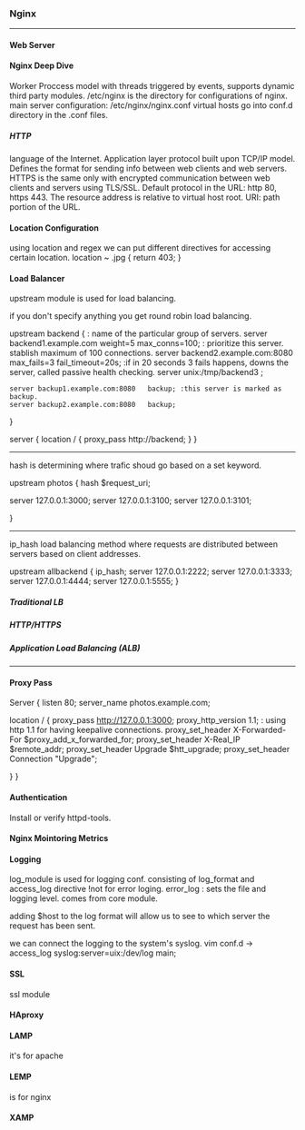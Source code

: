 ### Nginx
___
#### Web Server


#### Nginx Deep Dive
Worker Proccess model with threads triggered by events, supports dynamic third party modules.
/etc/nginx is the directory for configurations of nginx.
main server configuration: /etc/nginx/nginx.conf
virtual hosts go into conf.d directory in the .conf files.




##### HTTP
language of the Internet. Application layer protocol built upon TCP/IP model. Defines the format for sending info between web clients and web servers.
HTTPS is the same only with encrypted communication between web clients and servers using TLS/SSL.
Default protocol in the URL: http 80, https 443. The resource address is relative to virtual host root.
URI: path portion of the URL.

#### Location Configuration
using location and regex we can put different directives for accessing certain location.
location ~ .jpg {
                        return 403;
}



#### Load Balancer
upstream module is used for load balancing.

if you don't specify anything you get round robin load balancing.

upstream backend {    : name of the particular group of servers.
    server backend1.example.com       weight=5 max_conns=100; : prioritize this server. stablish maximum of 100 connections.
    server backend2.example.com:8080  max_fails=3 fail_timeout=20s; :if in 20 seconds 3 fails happens, downs the server, called passive health checking.
    server unix:/tmp/backend3   ;

    server backup1.example.com:8080   backup; :this server is marked as backup.
    server backup2.example.com:8080   backup;
}

server {
    location / {
        proxy_pass http://backend;
    }
}

___
hash is determining where trafic shoud go based on a set keyword.

upstream photos {
    hash $request_uri;

server 127.0.0.1:3000;
server 127.0.0.1:3100;
server 127.0.0.1:3101;


}
___

ip_hash load balancing method where requests are distributed between servers based on client addresses.

upstream allbackend {
    ip_hash;
    server 127.0.0.1:2222;
    server 127.0.0.1:3333;
    server 127.0.0.1:4444;
    server 127.0.0.1:5555;
}


##### Traditional LB

##### HTTP/HTTPS

##### Application Load Balancing (ALB)



___

#### Proxy Pass
Server {
  listen 80;
  server_name photos.example.com;
  
  location / {
  proxy_pass http://127.0.0.1:3000;
  proxy_http_version 1.1;     : using http 1.1 for having keepalive connections. 
  proxy_set_header X-Forwarded-For $proxy_add_x_forwarded_for;
  proxy_set_header X-Real_IP $remote_addr;
  proxy_set_header Upgrade $htt_upgrade;
  proxy_set_header Connection "Upgrade";
  
  }
}  

#### Authentication
Install or verify httpd-tools.

#### Nginx Mointoring Metrics

#### Logging
log_module is used for logging conf. consisting of log_format and access_log directive !not for error loging.
error_log : sets the file and logging level. comes from core module. 

adding $host to the log format will allow us to see to which server the request has been sent.

 we can connect the logging to the system's syslog. vim conf.d -> 
 access_log syslog:server=uix:/dev/log main;
 
 
#### SSL
ssl module
#### HAproxy

#### LAMP
it's for apache

#### LEMP
is for nginx

#### XAMP


